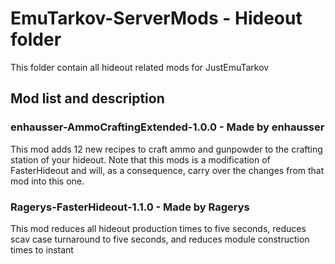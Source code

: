 # EmuTarkov-ServerMods - Hideout folder
This folder contain all hideout related mods for JustEmuTarkov
## Mod list and description

### enhausser-AmmoCraftingExtended-1.0.0 - Made by enhausser
This mod adds 12 new recipes to craft ammo and gunpowder to the crafting station of your hideout. Note that this mods is a modification of FasterHideout and will, as a consequence, carry over the changes from that mod into this one.

### Ragerys-FasterHideout-1.1.0 - Made by Ragerys
This mod reduces all hideout production times to five seconds, reduces scav case turnaround to five seconds, and reduces module construction times to instant
